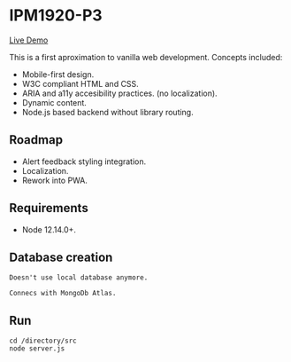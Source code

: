 # IPM1920-P3

[Live Demo](https://ipm1920-p3.herokuapp.com/)

This is a first aproximation to vanilla web development. Concepts included:

- Mobile-first design.
- W3C compliant HTML and CSS.
- ARIA and a11y accesibility practices. (no localization).
- Dynamic content.
- Node.js based backend without library routing.
	

## Roadmap

- Alert feedback styling integration.
- Localization.
- Rework into PWA.

## Requirements

- Node 12.14.0+. 

## Database creation

```
Doesn't use local database anymore.

Connecs with MongoDb Atlas.
```

## Run

```
cd /directory/src
node server.js
```
